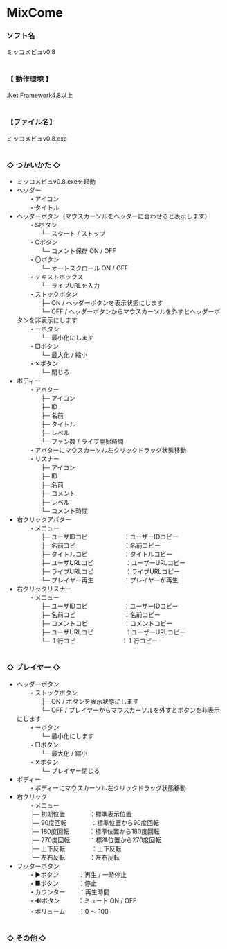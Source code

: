# MixCome

### ソフト名
ミッコメビュv0.8

# 
### 【 動作環境 】
.Net Framework4.8以上

# 
### 【ファイル名】
ミッコメビュv0.8.exe

# 
### ◇ つかいかた ◇
- ミッコメビュv0.8.exeを起動
- ヘッダー  
　　・アイコン  
　　・タイトル  
- ヘッダーボタン（マウスカーソルをヘッダーに合わせると表示します）  
　　・Sボタン  
　　　　└─ スタート / ストップ  
　　・Cボタン  
　　　　└─ コメント保存 ON / OFF  
　　・〇ボタン  
　　　　└─ オートスクロール ON / OFF  
　　・テキストボックス  
　　　　└─ ライブURLを入力  
　　・ストックボタン  
　　　　├─ ON / ヘッダーボタンを表示状態にします  
　　　　└─ OFF / ヘッダーボタンからマウスカーソルを外すとヘッダーボタンを非表示にします  
　　・ーボタン  
　　　　└─ 最小化にします  
　　・□ボタン  
　　　　└─ 最大化 / 縮小  
　　・✕ボタン  
　　　　└─ 閉じる  
- ボディー  
　　・アバター  
　　　　├─ アイコン  
　　　　├─ ID  
　　　　├─ 名前  
　　　　├─ タイトル  
　　　　├─ レベル  
　　　　└─ ファン数 / ライブ開始時間  
　　・アバターにマウスカーソル左クリックドラッグ状態移動  
　　・リスナー  
　　　　├─ アイコン  
　　　　├─ ID  
　　　　├─ 名前  
　　　　├─ コメント  
　　　　├─ レベル  
　　　　└─ コメント時間  
- 右クリックアバター  
　　・メニュー  
　　　　├─ ユーザIDコピ　　　　　　：ユーザーIDコピー  
　　　　├─ 名前コピ　　　　　　　　：名前コピー  
　　　　├─ タイトルコピ　　　　　　：タイトルコピー  
　　　　├─ ユーザURLコピ　　 　　　：ユーザーURLコピー  
　　　　├─ ライブURLコピ　　 　　　：ライブURLコピー  
　　　　└─ プレイヤー再生　　　　　：プレイヤーが再生  
- 右クリックリスナー  
　　・メニュー  
　　　　├─ ユーザIDコピ　　　　　　：ユーザーIDコピー  
　　　　├─ 名前コピ　　　　　　　　：名前コピー  
　　　　├─ コメントコピ　　　　　　：コメントコピー  
　　　　├─ ユーザURLコピ　　 　　　：ユーザーURLコピー  
　　　　└─ １行コピ 　　　　 　　　：１行コピー  

# 
### ◇ プレイヤー ◇
- ヘッダーボタン  
　　・ストックボタン  
　　　　├─ ON / ボタンを表示状態にします  
　　　　└─ OFF / プレイヤーからマウスカーソルを外すとボタンを非表示にします  
　　・ーボタン  
　　　　└─ 最小化にします  
　　・□ボタン  
　　　　└─ 最大化 / 縮小  
　　・✕ボタン  
　　　　└─ プレイヤー閉じる  
- ボディー  
　　・ボディーにマウスカーソル左クリックドラッグ状態移動  
- 右クリック  
　　・メニュー  
　　   ├─ 初期位置　　　　：標準表示位置  
　　   ├─ 90度回転　　　　：標準位置から90度回転  
　　   ├─ 180度回転　　　 ：標準位置から180度回転  
　　   ├─ 270度回転　　 　：標準位置から270度回転  
　　   ├─ 上下反転　　 　　：上下反転  
　　   └─ 左右反転　　　　：左右反転  
- フッターボタン  
　　・▶ボタン　 　　：再生 / 一時停止  
　　・■ボタン　　　 ：停止  
　　・カウンター　　 ：再生時間  
　　・🔊ボタン　　　：ミュート ON / OFF  
　　・ボリューム　　 ：0 ～ 100  

# 
### ◇ その他 ◇
